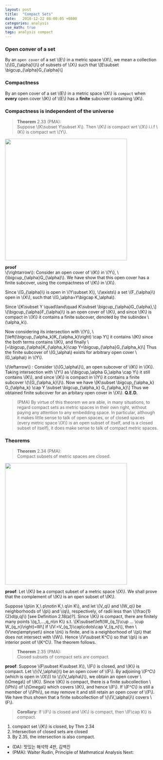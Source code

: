 ```yaml
---
layout: post
title:  "Compact Sets"
date:   2018-12-22 08:00:05 +0800
categories: analysis
use_math: true
tags: analysis compact
---
```



### Open conver of a set
By an `open cover` of a set \\(E\\) in a metric space \\(X\\), we mean a collection \\(\\{G\_\{\alpha\}\\}\\) of subsets of \\(X\\) such that
\\[E\subset \bigcup\_\{\alpha\}G\_\{\alpha\}\\]

### Compactness
By an open cover of a set \\(E\\) in a metric space \\(X\\) is `compact` when __every__ open cover \\(K\\) of \\(E\\) has a __finite__ subcover containing \\(K\\).


### Compactness is independent of the universe
> __Theorem__ 2.33 (PMA):  
Suppose \\(K\subset Y\subset X\\). Then \\(K\\) is compact wrt \\(X\\) i.i.f \\(K\\) is compact wrt \\(Y\\).

<img src="{{ site.url }}/images/analysis/2018-12-22/img1.png" class="center" style="width:400px"/>

__proof__  
\\(\rightarrow\\): Consider an open cover of \\(K\\) in \\(Y\\), \\(\bigcup\_\{\alpha\}G\_\{\alpha\}\\). We have show that this open cover has a finite subcover, using the compactness of \\(K\\) in \\(X\\). 

Since \\(G\_\{\alpha\}\\) is open in \\(Y\subset X\\), \\(\exists\\) a set \\(F\_\{\alpha\}\\) open in \\(X\\), such that \\(G\_\alpha=Y\bigcap K\_\alpha\\). 

Since
\\[K\subset Y \quad\land\quad K\subset \bigcup\_\{\alpha\}G\_\{\alpha\},\\]
\\(\bigcup\_\{\alpha\}F\_\{\alpha\}\\) is an open cover of \\(K\\), and since \\(K\\) is compact in \\(X\\) it contains a finite subcover, denoted by the subindex \\(\alpha\_k\\). 

Now considering its intersection with \\(Y\\),
\\[\left(\bigcup\_\{\alpha_k\}K\_\{\alpha_k\}\right) \cap Y\\]
it contains \\(K\\) since the both terms contains \\(K\\), and finally
\\[=\bigcup\_\{\alpha\}K\_\{\alpha_k\}\cap Y=\bigcup\_\{\alpha\}G\_\{\alpha\_k\}\\]
Thus the finite subcover of \\(G\_\alpha\\) exists for arbitrary open cover \\(G\_\alpha\\) in \\(Y\\).

\\(\leftarrow\\) : Consider \\(\\{G\_\alpha\\}\\), an open subcover of \\(K\\) in \\(X\\). Taking intersection with \\(Y\\) as \\(\bigcup\_\alpha G\_\alpha \cap Y\\) it still contains \\(K\\), and since \\(K\\) is compact in \\(Y\\) it contains a finite subcover \\(\\{G\_\{\alpha\_k\}\\}\\). Now we have
\\[K\subset \bigcup\_\{\alpha\_k\} G\_\{\alpha\_k\} \cap Y \subset \bigcup\_\{\alpha\_k\} G\_\{\alpha\_k\}\\]
Thus we obtained finite subcover for an arbitary open cover in \\(X\\). __Q.E.D.__

> (PMA) By virtue of this theorem we are able, in many situations, to regard compact sets as metric spaces in their own right, without paying any attention to any embedding space. In particular, although it makes little sense to talk of open spaces, or of closed spaces (every metric space \\(X\\) is an open subset of itself, and is a closed subset of itself), it does make sense to talk of compact metric spaces.


### Theorems

> __Theorem__ 2.34 (PMA):  
Compact subsets of metric spaces are closed.

<img src="{{ site.url }}/images/analysis/2018-12-22/img2.png" class="center" style="width:400px"/>

__proof__: Let \\(K\\) be a compact subset of a metric space \\(X\\). We shall prove that the complement of \\(K\\) is an open subset of \\(K\\). 

Suppose \\(p\in X,\\ p\notin K,\\ q\in K\\), and let \\(V\_q\\) and \\(W\_q\\) be neighborhoods of \\(p\\) and \\(q\\), respectively, of radii less than \\(\frac\{1\}\{2\}d(p,q)\\) [see Definition 2.18(a)?]. Since \\(K\\) is compact, there are finitely many points \\(q\_1,...,q\_n\in K\\) s.t.
\\[K\subset\left(W\_\{q\_1\}\cup ... \cup W\_\{q\_n\}\right)=W\\]
If \\(V:=V\_\{q\_1\}\cap\cdots\cap V\_\{q\_n\}\\), then \\(V\neq\emptyset\\) since \\(n\\) is finite, and is a neighborhood of \\(p\\) that does not intersect with \\(W\\). Hence \\(V\subset K^C\\) so that \\(p\\) is an interior point of \\(K^C\\). The theorem follows.

> __Theorem__ 2.35 (PMA):  
Closed subsets of compact sets are compact.

__proof__: Suppose \\(F\subset K\subset X\\), \\(F\\) is closed, and \\(K\\) is compact. Let \\(\\{V\_\alpha\\}\\) be an open cover of \\(F\\). By adjoining \\(F^C\\) (which is open in \\(X\\)) to \\(\\{V\_\alpha\\}\\), we obtain an open cover \\(\Omega\\) of \\(K\\). Since \\(K\\) is compact, there is a finite subcollection \\(\Phi\\) of \\(\Omega\\) which covers \\(K\\), and hence \\(F\\). If \\(F^C\\) is still a member of \\(\Phi\\), se may remove it and still retain an open cover of \\(F\\). We have thus shown that a finite subcollection of \\(\\{V\_\alpha\\}\\) covers \\(F\\).

> __Corollary__: If \\(F\\) is closed and \\(K\\) is compact, then \\(F\cap K\\) is compact.

1. compact set \\(K\\) is closed, by Thm 2.34
2. Intersection of closed sets are closed
3. By 2.35, the intersection is also compact.


* (DA): 맛있는 해석학 4판, 김백진
* (PMA): Walter Rudin, Principle of Mathmatical Analysis
Next:  

